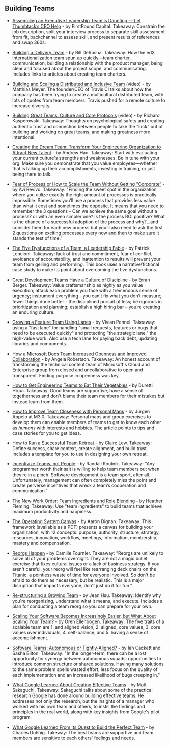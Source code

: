 ## Building Teams

- [Assembling an Executive Leadership Team is Daunting — Let Thumbtack’s CEO Help](https://firstround.com/review/assembling-an-executive-leadership-team-is-daunting-let-thumbtacks-ceo-help/) - by FirstRound Capital. Takeaway: Constrain the job description, split your interview process to separate skill assessment from fit, backchannel to assess skill, and present results of references and swap 360s.

- [Building a Delivery Team](https://engineering.edx.org/building-a-delivery-team-8201d06f1021) - by Bill DeRusha. Takeaway: How the edX internationalization team spun up quickly—team charter, communication, building a relationship with the product manager, being clear and focused about the project scope, and communicating. Includes links to articles about creating team charters.

- [Building and Scaling a Distributed and Inclusive Team](https://www.youtube.com/watch?list=PLBzScQzZ83I81fnpqX2AkYD5c5cKgrqc2&v=XAU5q-biY28) (video) - by Matthias Meyer. The founder/CEO of Travis CI talks about how the company has been trying to create a multicultural distributed team, with lots of quotes from team members. Travis pushed for a remote culture to increase diversity.

- [Building Great Teams: Culture and Core Protocols](http://www.ustream.tv/recorded/102891756) (video) - by Richard Kasperowski. Takeaway: Thoughts on psychological safety and creating authentic trust and connection between people to take the "luck" out of building and working on great teams, and making greatness more intentional.

- [Creating the Dream Team: Transform Your Engineering Organization to Attract New Talent](http://blog.carbonfive.com/2015/09/16/creating-the-dream-team-transform-your-engineering-organization-to-attract-new-talent/) - by Andrew Hao. Takeaway: Start with evaluating your current culture's strengths and weaknesses. Be in tune with your org. Make sure you demonstrate that you value employees—whether that is talking up their accomplishments, investing in training, or just being there to talk.

- [Fear of Process or How to Scale the Team Without Getting "Corporate”](https://www.linkedin.com/pulse/fear-process-how-scale-team-without-getting-corporate-avi-revivo/) - by Avi Revivo. Takeaway: "Finding the sweet spot in the organization where you utilize exactly the right amount of processes is practically impossible. Sometimes you’ll use a process that provides less value than what it cost and sometimes the opposite. It means that you need to remember the 3 questions - Can we achieve the same goal without a process? or with an even simpler one? Is the process ROI positive? What is the chance of a successful adoption of the process and why?...and consider them for each new process but you’ll also need to ask the first 2 questions on exciting processes every now and then to make sure it stands the test of time."

- [The Five Dysfunctions of a Team: a Leadership Fable](http://www.bip.org.bd/SharingFiles/11-The%20Five%20Dysfunctions%20of%20a%20Team.pdf) - by Patrick Lencioni. Takeaway: lack of trust and commitment, fear of conflict, avoidance of accountability, and inattention to results will prevent your team from gelling and performing. This book uses a narrative/fictional case study to make its point about overcoming the five dysfunctions.

- [Great Development Teams Have a Culture of Discipline](https://www.linkedin.com/pulse/20141022145416-6200243-great-development-teams-have-a-culture-of-discpline/) - by Erran Berger. Takeaway: Value craftsmanship as highly as you value execution; attack each problem you face with a tremendous sense of urgency; instrument everything - you can’t fix what you don’t measure; fewer things done better - the disciplined pursuit of less; be rigorous in prioritization and planning; establish a high hiring bar – you’re creating an enduring culture.

- [Growing a Feature Team Using Lanes](https://medium.com/teads-engineering/growing-a-feature-team-using-lanes-2e50d5521006) - by Vivian Pennel. Takeaway: using a "fast lane" for handling "small requests, features or bugs that need to be executed quickly" and protecting "the strategic lane," the high-value work. Also use a tech lane for paying back debt, updating libraries and components.

- [How a Microsoft Docs Team Increased Openness and Improved Collaboration](https://opensource.com/open-organization/17/10/microsoft-collaboration-case-study) - by Angela Robertson. Takeaway: An honest account of transforming the technical content team of Microsoft's Cloud and Enterprise group from closed and uncollaborative to open and transparent. Finding purpose in openness was key.

- [How to Get Engineering Teams to Eat Their Vegetables](https://medium.com/@duretti/how-to-get-engineering-teams-to-eat-their-vegetables-83e0f83af71a) - by Duretti Hirpa. Takeaway: Good teams are supportive, have a sense of togetherness and don't blame their team members for their mistakes but instead learn from them.

- [How to Improve Team Closeness with Personal Maps](https://management30.com/practice/personal-maps/) - by Jürgen Appelo at M3.0. Takeaway: Personal maps and group exercises to develop them can enable members of teams to get to know each other as *humans* with interests and hobbies. The article points to tips and case stories for you to get ideas.

- [How to Run a Successful Team Retreat](https://knowyourteam.com/blog/2019/08/13/how-to-run-a-successful-team-retreat/?utm_source=kytnewsletter&utm_medium=email) - by Claire Lew. Takeaway: Define success, share context, create alignment, and build trust. Includes a template for you to use in designing your own retreat.

- [Incentivize Teams, not People](https://rkoutnik.com/2018/03/17/incentivize-teams-not-people.html) - by Randall Koutnik. Takeaway: "Any programmer worth their salt is willing to help team members out when they’re in a pinch. Software development is a team sport, after all. Unfortunately, management can often completely miss the point and create perverse incentives that wreck a team’s cooperation and communication."

- [The New Work Order: Team Ingredients and Role Blending ](https://www.slideshare.net/hhfleming/the-new-work-order-team-ingredients-and-role-blending) - by Heather Fleming. Takeaway: Use "team ingredients" to build teams that achieve maximum productivity and happiness.

- [The Operating System Canvas](https://medium.com/the-ready/the-operating-system-canvas-420b8b4df062) - by Aaron Dignan. Takeaway: This framework (available as a PDF) presents a canvas for building your organization, with 12 concepts: purpose, authority, structure, strategy, resources, innovation, workflow, meetings, information, membership, mastery and compensation.

- [Reorgs Happen](http://whilefalse.blogspot.co.il/2015/12/reorgs-happen.html) - by Camille Fournier. Takeaway: "Reorgs are unlikely to solve all of your problems overnight. They are not a magic bullet exercise that fixes cultural issues or a lack of business strategy. If you aren't careful, your reorg will feel like rearranging deck chairs on the Titanic, a pointless waste of time for everyone involved. So don't be afraid to do them as necessary, but be realistic. This is a major disruption that impacts everyone, don't just do it for fun."

- [Re-structuring a Growing Team](https://writing.jeanhsu.com/re-structuring-a-growing-team-3ac30d93b637) - by Jean Hsu. Takeaway: Identify why you're reorganizing, understand what it means, and execute. Includes a plan for conducting a team reorg so you can prepare for your own.

- [Scaling Your Software Becomes Increasingly Easier, but What About Scaling Your Team?](https://medium.com/@orenellenbogen/scaling-your-software-becomes-increasingly-easier-but-what-about-scaling-your-team-f8ab8e0da20f) - by Oren Ellenbogen. Takeaway: The five traits of a scalable team are 1. and aligned vision, 2. aligned, core values, 3. core values over individuals, 4. self-balance, and 5. having a sense of accomplishment.

- [Software Teams: Autonomous or Tightly-Aligned?](https://medium.com/@iancackett/software-teams-autonomous-or-tightly-aligned-9564b3ea74f4) - by Ian Cackett and Sasha Bilton. Takeaway: "In the longer-term, there can be a lost opportunity for synergy between autonomous squads; opportunities to introduce common structure or shared solutions. Having many solutions to the same problem spells wasted effort, less focus on the quality of each implementation and an increased likelihood of bugs creeping in."

- [What Google Learned About Creating Effective Teams](https://www.infoq.com/presentations/google-effective-teams-2017) - by Matt Sakaguchi. Takeaway: Sakaguchi talks about some of the practical research Google has done around building effective teams. He addresses not only the research, but the insights of a manager who worked with his own team and others, to instill the findings and principles in the real world, along with key insights from Google's pilot program.

- [What Google Learned From Its Quest to Build the Perfect Team](https://www.nytimes.com/2016/02/28/magazine/what-google-learned-from-its-quest-to-build-the-perfect-team.html) - by Charles Duhhig. Takeway: The best teams are supportive and team members are sensitive to each others' feelings and needs.
